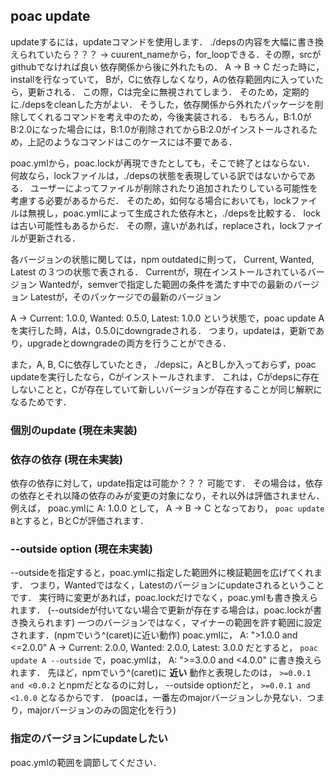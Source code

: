 ## poac update
updateするには，updateコマンドを使用します．
./depsの内容を大幅に書き換えられていたら？？？ -> cuurent_nameから，for_loopできる．その際，srcがgithubでなければ良い
依存関係から後に外れたもの．
A -> B -> C だった時に，installを行なっていて，
Bが，Cに依存しなくなり，Aの依存範囲内に入っていたら，更新される．
この際，Cは完全に無視されてしまう．
そのため，定期的に./depsをcleanした方がよい．
そうした，依存関係から外れたパッケージを削除してくれるコマンドを考え中のため，今後実装される．
もちろん，B:1.0がB:2.0になった場合には，B:1.0が削除されてからB:2.0がインストールされるため，上記のようなコマンドはこのケースには不要である．

poac.ymlから，poac.lockが再現できたとしても，そこで終了とはならない．
何故なら，lockファイルは，./depsの状態を表現している訳ではないからである．
ユーザーによってファイルが削除されたり追加されたりしている可能性を考慮する必要があるからだ．
そのため，如何なる場合においても，lockファイルは無視し，poac.ymlによって生成された依存木と，./depsを比較する．
lockは古い可能性もあるからだ．
その際，違いがあれば，replaceされ，lockファイルが更新される．

各バージョンの状態に関しては，npm outdatedに則って，
Current, Wanted, Latest
の３つの状態で表される．
Currentが，現在インストールされているバージョン
Wantedが，semverで指定した範囲の条件を満たす中での最新のバージョン
Latestが，そのパッケージでの最新のバージョン

A -> Current: 1.0.0, Wanted: 0.5.0, Latest: 1.0.0
という状態で，poac update Aを実行した時，Aは，0.5.0にdowngradeされる．
つまり，updateは，更新であり，upgradeとdowngradeの両方を行うことができる．

また，A, B, Cに依存していたとき，
./depsに，AとBしか入っておらず，poac updateを実行したなら，Cがインストールされます．
これは，Cがdepsに存在しないことと，Cが存在していて新しいバージョンが存在することが同じ解釈になるためです．

### 個別のupdate (現在未実装)

### 依存の依存 (現在未実装)
依存の依存に対して，update指定は可能か？？？
可能です．
その場合は，依存の依存とそれ以降の依存のみが変更の対象になり，それ以外は評価されません．
例えば，
poac.ymlに
A: 1.0.0
として，
A -> B -> C
となっており，
`poac update B`とすると，BとCが評価されます．

### --outside option (現在未実装)
--outsideを指定すると，poac.ymlに指定した範囲外に検証範囲を広げてくれます．
つまり，Wantedではなく，Latestのバージョンにupdateされるということです．
実行時に変更があれば，poac.lockだけでなく，poac.ymlも書き換えられます．
(--outsideが付いてない場合で更新が存在する場合は，poac.lockが書き換えられます)
一つのバージョンではなく，マイナーの範囲を許す範囲に設定されます．(npmでいう^(caret)に近い動作)
poac.ymlに，
A: ">1.0.0 and <=2.0.0"
A -> Current: 2.0.0, Wanted: 2.0.0, Latest: 3.0.0
だとすると，
`poac update A --outside`
で，poac.ymlは，
A: ">=3.0.0 and <4.0.0"
に書き換えられます．
先ほど，npmでいう^(caret)に **近い** 動作と表現したのは，
`>=0.0.1 and <0.0.2` とnpmだとなるのに対し，
--outside optionだと，
`>=0.0.1 and <1.0.0` となるからです．
(poacは，一番左のmajorバージョンしか見ない．つまり，majorバージョンのみの固定化を行う)

### 指定のバージョンにupdateしたい
poac.ymlの範囲を調節してください．

